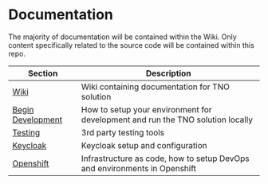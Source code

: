 # Documentation

The majority of documentation will be contained within the Wiki.
Only content specifically related to the source code will be contained within this repo.

| Section                                   | Description                                                                    |
| ----------------------------------------- | ------------------------------------------------------------------------------ |
| [Wiki](https://github.com/bcgov/tno/wiki) | Wiki containing documentation for TNO solution                                 |
| [Begin Development](./DEVELOPMENT.md)     | How to setup your environment for development and run the TNO solution locally |
| [Testing](../test/README.md)              | 3rd party testing tools                                                        |
| [Keycloak](../auth/keycloak/README.md)    | Keycloak setup and configuration                                               |
| [Openshift](../openshift/README.md)       | Infrastructure as code, how to setup DevOps and environments in Openshift      |
